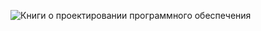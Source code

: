 ![Книги о проектировании программного обеспечения](http://www.plantuml.com/plantuml/svg/TP3Dgi8m48NtVOfx5rdQz0Unkcfrx7l49jX0avPsek3JYvCM1i7Dn-5ZE3caNb3DwApNJat9l_NT4BJvwn6dvIJbh9xftM8VRc4nSpTwD1xJRdJIlFhniTDA0e1qodef81F7viCp42jYkUOYet3TGYiW5zKgYNjYGxxO6hvkei_uAv6_Qqjc8Y-Cm2_vmatcSHkLnDmoSs3BWMrkqocu8QcDr-ldlW40)
